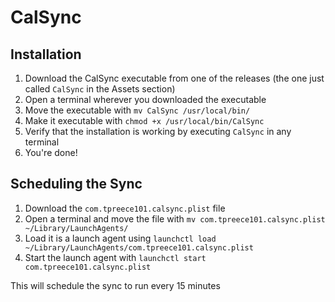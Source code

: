 # CalSync
## Installation
1. Download the CalSync executable from one of the releases (the one just called `CalSync` in the Assets section)
2. Open a terminal wherever you downloaded the executable
3. Move the executable with `mv CalSync /usr/local/bin/`
4. Make it executable with `chmod +x /usr/local/bin/CalSync`
5. Verify that the installation is working by executing `CalSync` in any terminal
6. You're done!

## Scheduling the Sync
1. Download the `com.tpreece101.calsync.plist` file
2. Open a terminal and move the file with `mv com.tpreece101.calsync.plist ~/Library/LaunchAgents/`
3. Load it is a launch agent using `launchctl load ~/Library/LaunchAgents/com.tpreece101.calsync.plist`
4. Start the launch agent with `launchctl start com.tpreece101.calsync.plist`

This will schedule the sync to run every 15 minutes
